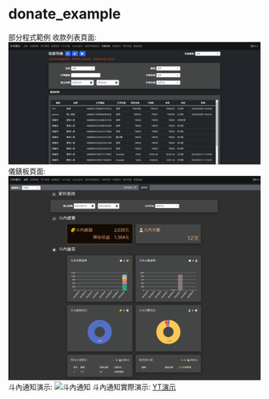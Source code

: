 # donate_example
部分程式範例
收款列表頁面:
![收款列表](/收款列表.png "收款列表")
儀錶板頁面:
![儀錶板](/儀錶板.png "儀錶板")
斗內通知演示:
![斗內通知](/斗內通知.gif "斗內通知")
斗內通知實際演示:
[YT演示](https://www.youtube.com/watch?v=ODCLOEr-6BE&t=3923s)
